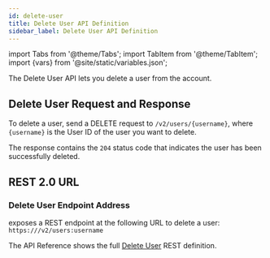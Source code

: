 ```yaml
---
id: delete-user
title: Delete User API Definition
sidebar_label: Delete User API Definition
---
```


import Tabs from '@theme/Tabs';
import TabItem from '@theme/TabItem';
import {vars} from '@site/static/variables.json';

The Delete User API lets you delete a user from the account.

## Delete User Request and Response

To delete a user, send a DELETE request to `/v2/users/{username}`, where `{username}`
is the User ID of the user you want to delete.

The response contains the `204` status code that indicates the user has been
successfully deleted.

## REST 2.0 URL

### Delete User Endpoint Address

<Config v="names.product"/> exposes a REST endpoint at the following URL
to delete a user:
<code>https://<Config v="domains.rest.indexing"/>/v2/users:username</code>

The API Reference shows the full [Delete User](/docs/rest-api/delete-user) REST definition.
